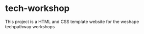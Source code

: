# tech-workshop
This project is a HTML and CSS template website for the weshape techpathway workshops
